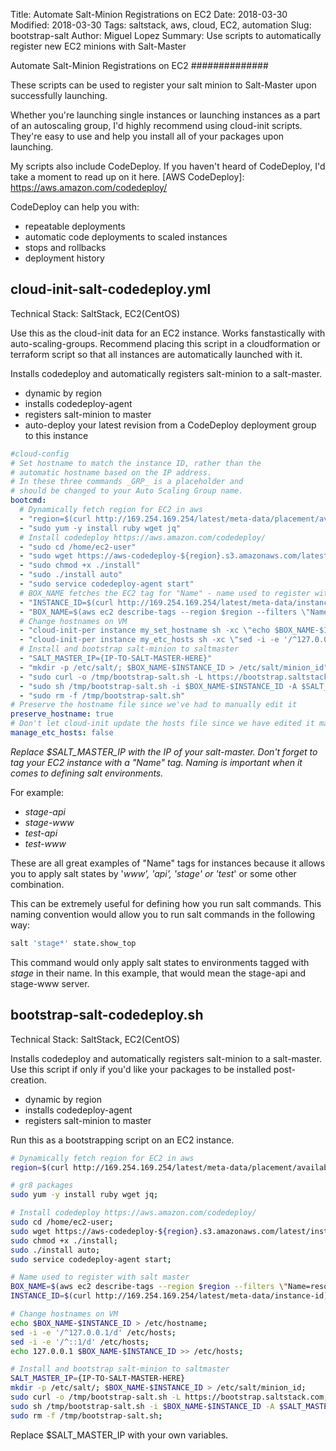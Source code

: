 Title: Automate Salt-Minion Registrations on EC2
Date: 2018-03-30
Modified: 2018-03-30
Tags: saltstack, aws, cloud, EC2, automation
Slug: bootstrap-salt
Author: Miguel Lopez
Summary: Use scripts to automatically register new EC2 minions with Salt-Master


Automate Salt-Minion Registrations on EC2
##############

These scripts can be used to register your salt minion to Salt-Master upon successfully launching. 

Whether you're launching single instances or launching instances as a part of an autoscaling group, I'd highly recommend using cloud-init scripts. They're easy to use and help you install all of your packages upon launching. 

My scripts also include CodeDeploy. If you haven't heard of CodeDeploy, I'd take a moment to read up on it here. [AWS CodeDeploy]: https://aws.amazon.com/codedeploy/

CodeDeploy can help you with:

- repeatable deployments 
- automatic code deployments to scaled instances
- stops and rollbacks
- deployment history

## cloud-init-salt-codedeploy.yml

Technical Stack: SaltStack, EC2(CentOS)

Use this as the cloud-init data for an EC2 instance. Works fanstastically with auto-scaling-groups. Recommend placing this script in a cloudformation or terraform script so that all instances are automatically launched with it. 

Installs codedeploy and automatically registers salt-minion to a salt-master.

- dynamic by region
- installs codedeploy-agent
- registers salt-minion to master
- auto-deploy your latest revision from a CodeDeploy deployment group to this instance 

```yml
#cloud-config
# Set hostname to match the instance ID, rather than the
# automatic hostname based on the IP address.
# In these three commands _GRP_ is a placeholder and
# should be changed to your Auto Scaling Group name.
bootcmd:
  # Dynamically fetch region for EC2 in aws
  - "region=$(curl http://169.254.169.254/latest/meta-data/placement/availability-zone | sed 's/.$//')"
  - "sudo yum -y install ruby wget jq"
  # Install codedeploy https://aws.amazon.com/codedeploy/
  - "sudo cd /home/ec2-user"
  - "sudo wget https://aws-codedeploy-${region}.s3.amazonaws.com/latest/install"
  - "sudo chmod +x ./install"
  - "sudo ./install auto"
  - "sudo service codedeploy-agent start"
  # BOX_NAME fetches the EC2 tag for "Name" - name used to register with salt master
  - "INSTANCE_ID=$(curl http://169.254.169.254/latest/meta-data/instance-id)"
  - "BOX_NAME=$(aws ec2 describe-tags --region $region --filters \"Name=resource-id,Values=$INSTANCE_ID\" | jq '.Tags[] | select(.Key == \"Name\") | .Value' | sed s/\\\"//g)"
  # Change hostnames on VM
  - "cloud-init-per instance my_set_hostname sh -xc \"echo $BOX_NAME-$INSTANCE_ID > /etc/hostname; hostname -F /etc/hostname\""
  - "cloud-init-per instance my_etc_hosts sh -xc \"sed -i -e '/^127.0.0.1/d' /etc/hosts; sed -i -e '/^::1/d' /etc/hosts; echo 127.0.0.1 $BOX_NAME-$INSTANCE_ID >> /etc/hosts\""
  # Install and bootstrap salt-minion to saltmaster
  - "SALT_MASTER_IP={IP-TO-SALT-MASTER-HERE}"
  - "mkdir -p /etc/salt/; $BOX_NAME-$INSTANCE_ID > /etc/salt/minion_id"
  - "sudo curl -o /tmp/bootstrap-salt.sh -L https://bootstrap.saltstack.com"
  - "sudo sh /tmp/bootstrap-salt.sh -i $BOX_NAME-$INSTANCE_ID -A $SALT_MASTER_IP"
  - "sudo rm -f /tmp/bootstrap-salt.sh"
# Preserve the hostname file since we've had to manually edit it
preserve_hostname: true
# Don't let cloud-init update the hosts file since we have edited it manually
manage_etc_hosts: false
```

*Replace $SALT_MASTER_IP with the IP of your salt-master. Don't forget to tag your EC2 instance with a "Name" tag. Naming is important when it comes to defining salt environments.*

For example:
- _stage-api_
- _stage-www_
- _test-api_
- _test-www_

These are all great examples of "Name" tags for instances because it allows you to apply salt states by '*www', '*api', 'stage*' or 'test*' or some other combination. 

This can be extremely useful for defining how you run salt commands. This naming convention would allow you to run salt commands in the following way: 

```sh
salt 'stage*' state.show_top
```

This command would only apply salt states to environments tagged with _stage_ in their name. In this example, that would mean the stage-api and stage-www server. 


## bootstrap-salt-codedeploy.sh

Technical Stack: SaltStack, EC2(CentOS)

Installs codedeploy and automatically registers salt-minion to a salt-master. Use this script if only if you'd like your packages to be installed post-creation. 

- dynamic by region
- installs codedeploy-agent
- registers salt-minion to master

Run this as a bootstrapping script on an EC2 instance. 

```sh
# Dynamically fetch region for EC2 in aws
region=$(curl http://169.254.169.254/latest/meta-data/placement/availability-zone | sed ’s/.$//‘);

# gr8 packages
sudo yum -y install ruby wget jq;

# Install codedeploy https://aws.amazon.com/codedeploy/
sudo cd /home/ec2-user;
sudo wget https://aws-codedeploy-${region}.s3.amazonaws.com/latest/install;
sudo chmod +x ./install;
sudo ./install auto;
sudo service codedeploy-agent start;

# Name used to register with salt master
BOX_NAME=$(aws ec2 describe-tags --region $region --filters \"Name=resource-id,Values=$INSTANCE_ID\" | jq '.Tags[] | select(.Key == \"Name\") | .Value' | sed s/\\\"//g);
INSTANCE_ID=$(curl http://169.254.169.254/latest/meta-data/instance-id);

# Change hostnames on VM
echo $BOX_NAME-$INSTANCE_ID > /etc/hostname;
sed -i -e '/^127.0.0.1/d' /etc/hosts; 
sed -i -e '/^::1/d' /etc/hosts; 
echo 127.0.0.1 $BOX_NAME-$INSTANCE_ID >> /etc/hosts;

# Install and bootstrap salt-minion to saltmaster
SALT_MASTER_IP={IP-TO-SALT-MASTER-HERE}
mkdir -p /etc/salt/; $BOX_NAME-$INSTANCE_ID > /etc/salt/minion_id;
sudo curl -o /tmp/bootstrap-salt.sh -L https://bootstrap.saltstack.com;
sudo sh /tmp/bootstrap-salt.sh -i $BOX_NAME-$INSTANCE_ID -A $SALT_MASTER_IP;
sudo rm -f /tmp/bootstrap-salt.sh;
```

Replace $SALT_MASTER_IP with your own variables.